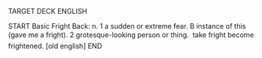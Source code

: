 TARGET DECK
ENGLISH

START
Basic
Fright
Back: n. 1 a sudden or extreme fear. B instance of this (gave me a fright). 2 grotesque-looking person or thing.  take fright become frightened. [old english]
END
